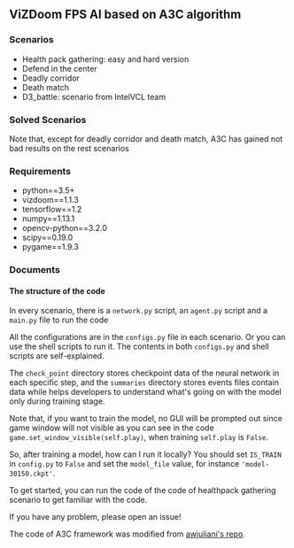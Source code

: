 ViZDoom FPS AI based on A3C algorithm
---

### Scenarios

* Health pack gathering: easy and hard version
* Defend in the center
* Deadly corridor
* Death match
* D3_battle: scenario from IntelVCL team


### Solved Scenarios


Note that, except for deadly corridor and death match, A3C has gained not bad results on the rest scenarios


### Requirements


* python==3.5+
* vizdoom==1.1.3
* tensorflow==1.2
* numpy==1.13.1
* opencv-python==3.2.0
* scipy==0.19.0
* pygame==1.9.3

### Documents

#### The structure of the code

In every scenario, there is a `network.py` script, an `agent.py` script and a `main.py` file to run the code

All the configurations are in the `configs.py` file in each scenario. Or you can use the shell scripts to run it. 
The contents in both `configs.py` and shell scripts are self-explained.

The `check_point` directory stores checkpoint data of the neural network in each specific step, and the `summaries` 
directory stores events files contain data while helps developers to understand what's going on with the model only during training stage.

Note that, if you want to train the model, no GUI will be prompted out since game window will not visible as you can see
 in the code `game.set_window_visible(self.play)`, when training `self.play` is `False`.

So, after training a model, how can I run it locally? You should set `IS_TRAIN` in `config.py` to `False` and set the `model_file` value, for instance `'model-30150.ckpt'`.

To get started, you can run the code of the code of healthpack gathering scenario to get familiar with the code.

If you have any problem, please open an issue!

The code of A3C framework was modified from [awjuliani's repo](https://github.com/awjuliani/DeepRL-Agents/blob/master/A3C-Doom.ipynb).